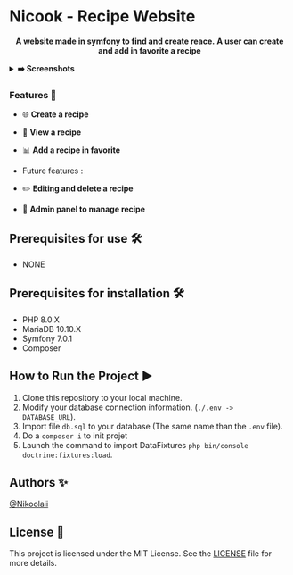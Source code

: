 # Nicook - Recipe Website #

<p align="center">
   <strong>A website made in symfony to find and create reace.</strong>
   <strong>A user can create and add in favorite a recipe</strong>
</p>

<details>
  <summary><strong>➡️ Screenshots</strong></summary>
  <br/>
  <img align="left" src="https://github.com/Nikoolaii/ESGI-nicook/blob/main/img_readme/img1.png" width="280" />
  <img src="https://github.com/Nikoolaii/ESGI-nicook/blob/main/img_readme/img2.png" width="280" />
  <br/>
  <img align="left" src="https://github.com/Nikoolaii/ESGI-nicook/blob/main/img_readme/img3.png" width="280" />
  <img src="https://github.com/Nikoolaii/ESGI-nicook/blob/main/img_readme/img4.png" width="280" />
</details>

### Features 🚀

- 🌐 **Create a recipe**

- 🔄 **View a recipe**

- 📊 **Add a recipe in favorite**

- Future features :

- ✏️ **Editing and delete a recipe**

- 📶 **Admin panel to manage recipe**

## Prerequisites for use 🛠️

- NONE

## Prerequisites for installation 🛠️

- PHP 8.0.X
- MariaDB 10.10.X
- Symfony 7.0.1
- Composer

## How to Run the Project ▶️

1. Clone this repository to your local machine.
2. Modify your database connection information. (`./.env -> DATABASE_URL`).
3. Import file ```db.sql``` to your database (The same name than the ```.env``` file).
4. Do a ```composer i``` to init projet
5. Launch the command to import DataFixtures ```php bin/console doctrine:fixtures:load```.

## Authors ✨

[@Nikoolaii](https://github.com/Nikoolaii)

## License 📄

This project is licensed under the MIT License. See the [LICENSE](LICENSE) file for more details.
